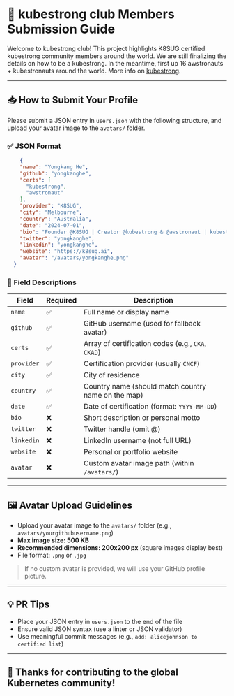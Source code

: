 # 📘 kubestrong club Members Submission Guide

Welcome to kubestrong club! This project highlights K8SUG certified kubestrong community members around the world. We are still finalizing the details on how to be a kubestrong. In the meantime, first up 16 awstronauts + kubestronauts around the world. More info on [kubestrong](https://linkedin.com/company/kubestrong).

---

## 📥 How to Submit Your Profile

Please submit a JSON entry in `users.json` with the following structure, and upload your avatar image to the `avatars/` folder.

### ✅ JSON Format
```json
    {
    "name": "Yongkang He",
    "github": "yongkanghe",
    "certs": [
      "kubestrong",
      "awstronaut"
    ],
    "provider": "K8SUG",
    "city": "Melbourne",
    "country": "Australia",
    "date": "2024-07-01",
    "bio": "Founder @K8SUG | Creator @kubestrong & @awstronaut | kubestronaut | Akamai Advocate | AWS Builder | Azure MVP | Google GDE | Alibaba MVP | Multi-Cloud | Community Reach | DevRel | 100K Social Reach",
    "twitter": "yongkanghe",
    "linkedin": "yongkanghe",
    "website": "https://k8sug.ai",
    "avatar": "/avatars/yongkanghe.png"
  }
```

### 📌 Field Descriptions
| Field      | Required | Description |
|------------|----------|-------------|
| `name`     | ✅       | Full name or display name |
| `github`   | ✅       | GitHub username (used for fallback avatar) |
| `certs`    | ✅       | Array of certification codes (e.g., `CKA`, `CKAD`) |
| `provider` | ✅       | Certification provider (usually `CNCF`) |
| `city`     | ✅       | City of residence |
| `country`  | ✅       | Country name (should match country name on the map) |
| `date`     | ✅       | Date of certification (format: `YYYY-MM-DD`) |
| `bio`      | ❌       | Short description or personal motto |
| `twitter`  | ❌       | Twitter handle (omit @) |
| `linkedin` | ❌       | LinkedIn username (not full URL) |
| `website`  | ❌       | Personal or portfolio website |
| `avatar`   | ❌       | Custom avatar image path (within `/avatars/`) |

---

## 🖼️ Avatar Upload Guidelines
- Upload your avatar image to the `avatars/` folder (e.g., `avatars/yourgithubusername.png`)
- **Max image size: 500 KB**
- **Recommended dimensions: 200x200 px** (square images display best)
- File format: `.png` or `.jpg`

> If no custom avatar is provided, we will use your GitHub profile picture.

---

## 💡 PR Tips
- Place your JSON entry in `users.json` to the end of the file
- Ensure valid JSON syntax (use a linter or JSON validator)
- Use meaningful commit messages (e.g., `add: alicejohnson to certified list`)

---

## 🙌 Thanks for contributing to the global Kubernetes community!

